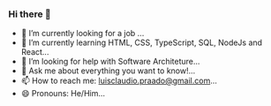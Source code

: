 ### Hi there 👋

- 🔭 I’m currently looking for a job ...
- 🌱 I’m currently learning HTML, CSS, TypeScript, SQL, NodeJs and React...
- 🤔 I’m looking for help with Software Architeture...
- 💬 Ask me about everything you want to know!...
- 📫 How to reach me: luisclaudio.praado@gmail.com...
- 😄 Pronouns: He/Him...

